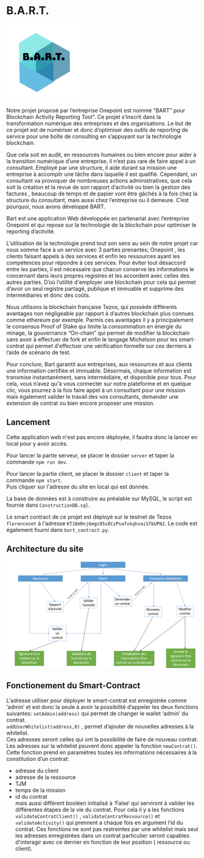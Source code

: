 ﻿# B.A.R.T.

![image](https://github.com/QuentinGib/Web_BART/blob/main/client/public/img/logoBART.png)

Notre projet proposé par l’entreprise Onepoint est nommé “BART” pour Blockchain Activity Reporting Tool”.
Ce projet s’inscrit dans la transformation numérique des entreprises et des organisations.
Le but de ce projet est de numériser et donc d’optimiser des outils de reporting de service pour une boîte de consulting en s’appuyant sur la technologie blockchain.

Que cela soit en audit, en ressources humaines ou bien encore pour aider à la transition numérique d’une entreprise, il n’est pas rare de faire appel à un consultant. Employé par une structure, il aide durant sa mission une entreprise à accomplir une tâche dans laquelle il est qualifié. Cependant, un consultant va provoquer de nombreuses actions administratives, que cela soit la création et la revue de son rapport d’activité ou bien la gestion des factures , beaucoup de temps et de papier vont être gâchés à la fois chez la structure du consultant, mais aussi chez l’entreprise ou il demeure. C’est pourquoi, nous avons développé BART.

Bart est une application Web développée en partenariat avec l’entreprise Onepoint et qui repose sur la technologie de la blockchain pour optimiser le reporting d’activité.

L’utilisation de la technologie prend tout son sens au sein de notre projet car nous somme face à un service avec 3 parties prenantes; Onepoint , les clients faisant appels à des services et enfin les ressources ayant les compétences pour répondre à ces services.
Pour éviter tout désaccord entre les parties, il est nécessaire que chacun conserve les informations le concernant dans leurs propres registres et les accordent avec celles des autres parties. D’où l’utilité d'employer une blockchain pour cela qui permet d’avoir un seul registre partagé, publique et immuable et supprime des intermédiaires et donc des coûts.

Nous utilisons la blockchain française Tezos, qui possède différents avantages non négligeable par rapport à d’autres blockchain plus connues comme ethereum par exemple.
Parmis ces avantages il y a principalement le consensus Proof of Stake qui limite la consommation en énergie du minage, la gouvernance “On-chain” qui permet de modifier la blockchain sans avoir à effectuer de fork et enfin le langage Michelson pour les smart-contrat qui permet d'effectuer une vérification formelle sur ces derniers à l’aide de scénario de test.

Pour conclure, Bart garantit aux entreprises, aux ressources et aux clients une information certifiée et immuable. Désormais, chaque information est transmise instantanément, sans intermédiaire, et disponible pour tous. Pour cela, vous n’avez qu'à vous connecter sur notre plateforme et en quelque clic, vous pourrez à la fois faire appel à un consultant pour une mission mais également valider le travail des vos consultants, demander une extension de contrat ou bien encore proposer une mission.

## Lancement

Cette application web n'est pas encore déployée, il faudra donc la lancer en local pour y avoir accès.

Pour lancer la partie serveur, se placer le dossier `server` et taper la commande `npm run dev`.  

Pour lancer la partie client, se placer le dossier `client` et taper la commande `npm start`.  
Puis cliquer sur l'adresse du site en local qui est donnée.

La base de données est à construire au préalable sur MySQL, le script est fournie dans `ConstructionDB.sql`.

Le smart contract de ce projet est déployé sur le testnet de Tezos `florencenet` à l'adresse `KT18mRnj6mgs95s8CzPsafvkqhvoiSfbUPN2`. Le code est également fourni dans `bart_contract.py`.

## Architecture du site

![image](https://github.com/QuentinGib/Web_BART/blob/main/client/public/img/Architecture.PNG)


## Fonctionement du Smart-Contract

L'adresse utiliser pour déployer le smart-contrat est enregistrée comme ‘admin’ et est donc la seule à avoir la possibilité d’appeler les deux fonctions suivantes:
`setAdmin(address)` qui permet de changer le wallet ‘admin’ du contrat.  
`addUserWhitelist(address,0)` , permet d’ajouter de nouvelles adresses à la whitelist.  
Ces adresses seront celles qui ont la possibilité de faire de nouveau contrat.  
Les adresses sur la whitelist peuvent donc appeler la fonction `newContrat()`.  
Cette fonction prend en paramètres toutes les informations nécessaires à la constitution d’un contrat:  
- adresse du client
- adresse de la ressource
- TJM
- temps de la mission
- id du contrat  
mais aussi différent booléen initialisé à ‘False‘ qui serviront à valider les différentes étapes de la vie du contrat.
Pour cela il y a les fonctions `validateContratClient()` , `validateContratRessource()` et `validateActivity()` qui prennent a chaque fois en argument l’id du contrat. Ces fonctions ne sont pas restreintes par une whitelist mais seul les adresses enregistrées dans un contrat particulier seront capables d'interagir avec ce dernier en fonction de leur position ( ressource ou client).


